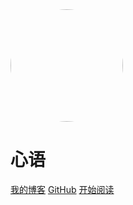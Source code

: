 <img width="180px" style="border-radius: 50%" bor src="https://cdn.jsdelivr.net/gh/yourFrank/pic@master/img/avater.jpg">

# 心语

[我的博客](https://imxyu.cn/)
[GitHub](<https://github.com/yourFrank/Javadoc>)
[开始阅读](spring源码/)

